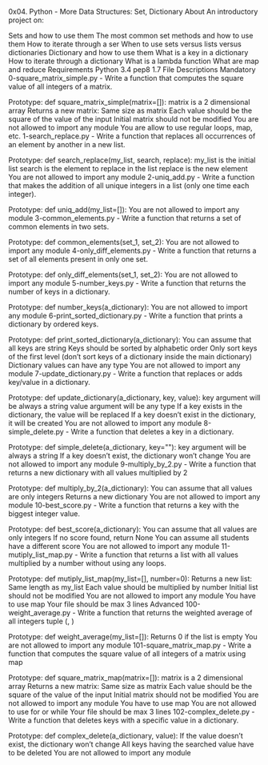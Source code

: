 0x04. Python - More Data Structures: Set, Dictionary
About
An introductory project on:

Sets and how to use them
The most common set methods and how to use them
How to iterate through a ser
When to use sets versus lists versus dictionaries
Dictionary and how to use them
What is a key in a dictionary
How to iterate through a dictionary
What is a lambda function
What are map and reduce
Requirements
Python 3.4
pep8 1.7
File Descriptions
Mandatory
0-square_matrix_simple.py - Write a function that computes the square value of all integers of a matrix.

Prototype: def square_matrix_simple(matrix=[]):
matrix is a 2 dimensional array
Returns a new matrix:
Same size as matrix
Each value should be the square of the value of the input
Initial matrix should not be modified
You are not allowed to import any module
You are allow to use regular loops, map, etc.
1-search_replace.py - Write a function that replaces all occurrences of an element by another in a new list.

Prototype: def search_replace(my_list, search, replace):
my_list is the initial list
search is the element to replace in the list
replace is the new element
You are not allowed to import any module
2-uniq_add.py - Write a function that makes the addition of all unique integers in a list (only one time each integer).

Prototype: def uniq_add(my_list=[]):
You are not allowed to import any module
3-common_elements.py - Write a function that returns a set of common elements in two sets.

Prototype: def common_elements(set_1, set_2):
You are not allowed to import any module
4-only_diff_elements.py - Write a function that returns a set of all elements present in only one set.

Prototype: def only_diff_elements(set_1, set_2):
You are not allowed to import any module
5-number_keys.py - Write a function that returns the number of keys in a dictionary.

Prototype: def number_keys(a_dictionary):
You are not allowed to import any module
6-print_sorted_dictionary.py - Write a function that prints a dictionary by ordered keys.

Prototype: def print_sorted_dictionary(a_dictionary):
You can assume that all keys are string
Keys should be sorted by alphabetic order
Only sort keys of the first level (don’t sort keys of a dictionary inside the main dictionary)
Dictionary values can have any type
You are not allowed to import any module
7-update_dictionary.py - Write a function that replaces or adds key/value in a dictionary.

Prototype: def update_dictionary(a_dictionary, key, value):
key argument will be always a string
value argument will be any type
If a key exists in the dictionary, the value will be replaced
If a key doesn’t exist in the dictionary, it will be created
You are not allowed to import any module
8-simple_delete.py - Write a function that deletes a key in a dictionary.

Prototype: def simple_delete(a_dictionary, key=""):
key argument will be always a string
If a key doesn’t exist, the dictionary won’t change
You are not allowed to import any module
9-multiply_by_2.py - Write a function that returns a new dictionary with all values multiplied by 2

Prototype: def multiply_by_2(a_dictionary):
You can assume that all values are only integers
Returns a new dictionary
You are not allowed to import any module
10-best_score.py - Write a function that returns a key with the biggest integer value.

Prototype: def best_score(a_dictionary):
You can assume that all values are only integers
If no score found, return None
You can assume all students have a different score
You are not allowed to import any module
11-mutiply_list_map.py - Write a function that returns a list with all values multiplied by a number without using any loops.

Prototype: def mutiply_list_map(my_list=[], number=0):
Returns a new list:
Same length as my_list
Each value should be multiplied by number
Initial list should not be modified
You are not allowed to import any module
You have to use map
Your file should be max 3 lines
Advanced
100-weight_average.py - Write a function that returns the weighted average of all integers tuple (<score>, <weight>)

Prototype: def weight_average(my_list=[]):
Returns 0 if the list is empty
You are not allowed to import any module
101-square_matrix_map.py - Write a function that computes the square value of all integers of a matrix using map

Prototype: def square_matrix_map(matrix=[]):
matrix is a 2 dimensional array
Returns a new matrix:
Same size as matrix
Each value should be the square of the value of the input
Initial matrix should not be modified
You are not allowed to import any module
You have to use map
You are not allowed to use for or while
Your file should be max 3 lines
102-complex_delete.py - Write a function that deletes keys with a specific value in a dictionary.

Prototype: def complex_delete(a_dictionary, value):
If the value doesn’t exist, the dictionary won’t change
All keys having the searched value have to be deleted
You are not allowed to import any module
